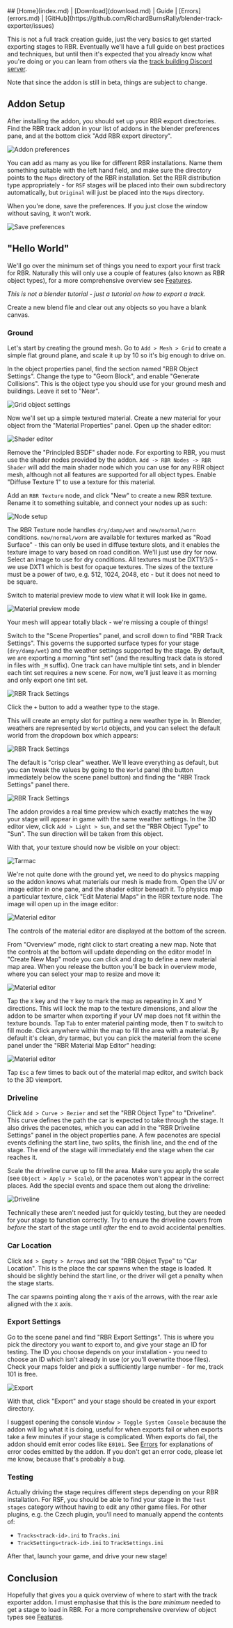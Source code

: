 <title></title>
## [Home](index.md) | [Download](download.md) | Guide | [Errors](errors.md) | [GitHub](https://github.com/RichardBurnsRally/blender-track-exporter/issues)

This is not a full track creation guide, just the very basics to get started
exporting stages to RBR. Eventually we'll have a full guide on best practices
and techniques, but until then it's expected that you already know what you're
doing or you can learn from others via the [track building
Discord server](https://discord.gg/VMySc2fPCH).

Note that since the addon is still in beta, things are subject to change.

## Addon Setup

After installing the addon, you should set up your RBR export directories. Find
the RBR track addon in your list of addons in the blender preferences pane, and
at the bottom click "Add RBR export directory".

![Addon preferences](assets/addon-preferences.png)

You can add as many as you like for different RBR installations. Name them
something suitable with the left hand field, and make sure the directory points
to the `Maps` directory of the RBR installation. Set the RBR distribution type
appropriately - for `RSF` stages will be placed into their own subdirectory
automatically, but `Original` will just be placed into the `Maps` directory.

When you're done, save the preferences. If you just close the window without
saving, it won't work.

![Save preferences](assets/addon-preferences-save.png)

## "Hello World"

We'll go over the minimum set of things you need to export your first track for
RBR. Naturally this will only use a couple of features (also known as RBR object
types), for a more comprehensive overview see [Features](features.md).

_This is not a blender tutorial - just a tutorial on how to export a track._

Create a new blend file and clear out any objects so you have a blank canvas.

### Ground

Let's start by creating the ground mesh. Go to `Add > Mesh > Grid` to create a
simple flat ground plane, and scale it up by 10 so it's big enough to drive on.

In the object properties panel, find the section named "RBR Object Settings".
Change the type to "Geom Block", and enable "Generate Collisions". This is the
object type you should use for your ground mesh and buildings. Leave it set to
"Near".

![Grid object settings](assets/hello-world/grid-object-settings.png)

Now we'll set up a simple textured material. Create a new material for your
object from the "Material Properties" panel. Open up the shader editor:

![Shader editor](assets/hello-world/shader-editor.png)

Remove the "Principled BSDF" shader node. For exporting to RBR, you must use the
shader nodes provided by the addon. `Add -> RBR Nodes -> RBR Shader` will add
the main shader node which you can use for any RBR object mesh, although not all
features are supported for all object types. Enable "Diffuse Texture 1" to use a
texture for this material.

Add an `RBR Texture` node, and click "New" to create a new RBR texture. Rename
it to something suitable, and connect your nodes up as such:

![Node setup](assets/hello-world/node-setup.png)

The RBR Texture node handles `dry/damp/wet` and `new/normal/worn` conditions.
`new/normal/worn` are available for textures marked as "Road Surface" - this can
only be used in diffuse texture slots, and it enables the texture image to vary
based on road condition. We'll just use dry for now. Select an image to use for
dry conditions. All textures must be DXT1/3/5 - we use DXT1 which is best for
opaque textures. The sizes of the texture must be a power of two, e.g. 512,
1024, 2048, etc - but it does not need to be square.

Switch to material preview mode to view what it will look like in game.

![Material preview mode](assets/hello-world/material-preview-mode.png)

Your mesh will appear totally black - we're missing a couple of things!

Switch to the "Scene Properties" panel, and scroll down to find "RBR Track
Settings". This governs the supported surface types for your stage
(`dry/damp/wet`) and the weather settings supported by the stage. By default, we
are exporting a morning "tint set" (and the resulting track data is stored in
files with `_M` suffix). One track can have multiple tint sets, and in blender
each tint set requires a new scene. For now, we'll just leave it as morning and
only export one tint set.

![RBR Track Settings](assets/hello-world/rbr-track-settings.png)

Click the `+` button to add a weather type to the stage.

This will create an empty slot for putting a new weather type in. In Blender,
weathers are represented by `World` objects, and you can select the default
world from the dropdown box which appears:

![RBR Track Settings](assets/hello-world/rbr-track-settings-world.png)

The default is "crisp clear" weather. We'll leave everything as default, but you
can tweak the values by going to the `World` panel (the button immediately below
the scene panel button) and finding the "RBR Track Settings" panel there.

![RBR Track Settings](assets/hello-world/rbr-track-settings-weather.png)

The addon provides a real time preview which exactly matches the way
your stage will appear in game with the same weather settings. In the 3D editor
view, click `Add > Light > Sun`, and set the "RBR Object Type" to "Sun". The sun
direction will be taken from this object.

With that, your texture should now be visible on your object:

![Tarmac](assets/hello-world/tarmac-square.png)

We're not quite done with the ground yet, we need to do physics mapping so the
addon knows what materials our mesh is made from. Open the UV or image editor in
one pane, and the shader editor beneath it. To physics map a particular texture,
click "Edit Material Maps" in the RBR texture node. The image will open up in
the image editor:

![Material editor](assets/hello-world/mat-editor-full-view.png)

The controls of the material editor are displayed at the bottom of the screen.

From "Overview" mode, right click to start creating a new map. Note that the
controls at the bottom will update depending on the editor mode! In "Create New
Map" mode you can click and drag to define a new material map area. When you
release the button you'll be back in overview mode, where you can select your
map to resize and move it:

![Material editor](assets/hello-world/mat-editor-resize.png)

Tap the `X` key and the `Y` key to mark the map as repeating in X and Y
directions. This will lock the map to the texture dimensions, and allow the
addon to be smarter when exporting if your UV map does not fit within the
texture bounds. Tap `Tab` to enter material painting mode, then `T` to switch to
fill mode. Click anywhere within the map to fill the area with a material. By
default it's clean, dry tarmac, but you can pick the material from the scene
panel under the "RBR Material Map Editor" heading:

![Material editor](assets/hello-world/mat-editor-paint.png)

Tap `Esc` a few times to back out of the material map editor, and switch back to
the 3D viewport.

### Driveline

Click `Add > Curve > Bezier` and set the "RBR Object Type" to "Driveline". This
curve defines the path the car is expected to take through the stage. It also
drives the pacenotes, which you can add in the "RBR Driveline Settings" panel in
the object properties pane. A few pacenotes are special events defining the
start line, two splits, the finish line, and the end of the stage. The end of
the stage will immediately end the stage when the car reaches it.

Scale the driveline curve up to fill the area. Make sure you apply the scale
(see `Object > Apply > Scale`), or the pacenotes won't appear in the correct
places. Add the special events and space them out along the driveline:

![Driveline](assets/hello-world/driveline.png)

Technically these aren't needed just for quickly testing, but they are needed
for your stage to function correctly. Try to ensure the driveline covers from
_before_ the start of the stage until _after_ the end to avoid accidental penalties.

### Car Location

Click `Add > Empty > Arrows` and set the "RBR Object Type" to "Car Location".
This is the place the car spawns when the stage is loaded. It should be slightly
behind the start line, or the driver will get a penalty when the stage starts.

The car spawns pointing along the `Y` axis of the arrows, with the rear axle
aligned with the `X` axis.

### Export Settings

Go to the scene panel and find "RBR Export Settings". This is where you pick the
directory you want to export to, and give your stage an ID for testing. The ID
you choose depends on your installation - you need to choose an ID which isn't
already in use (or you'll overwrite those files). Check your maps folder and
pick a sufficiently large number - for me, track 101 is free.

![Export](assets/hello-world/export.png)

With that, click "Export" and your stage should be created in your export
directory.

I suggest opening the console `Window > Toggle System Console` because the addon
will log what it is doing, useful for when exports fail or when exports take a
few minutes if your stage is complicated. When exports do fail, the addon should
emit error codes like `E0101`. See [Errors](errors.md) for explanations of error
codes emitted by the addon. If you don't get an error code, please let me know,
because that's probably a bug.

### Testing

Actually driving the stage requires different steps depending on your RBR
installation. For RSF, you should be able to find your stage in the `Test
stages` category without having to edit any other game files. For other plugins,
e.g. the Czech plugin, you'll need to manually append the contents of:

- `Tracks<track-id>.ini` to `Tracks.ini`
- `TrackSettings<track-id>.ini` to `TrackSettings.ini`

After that, launch your game, and drive your new stage!

## Conclusion

Hopefully that gives you a quick overview of where to start with the track
exporter addon. I must emphasise that this is the _bare minimum_ needed to get a
stage to load in RBR. For a more comprehensive overview of object types see
[Features](features.md).
